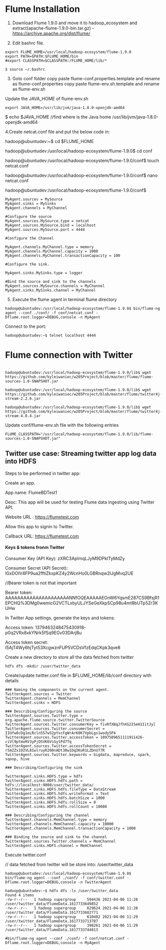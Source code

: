 # Flume Installation

1. Download Flume 1.9.0 and move it to hadoop_ecosystem and extract(apache-flume-1.9.0-bin.tar.gz) - https://archive.apache.org/dist/flume/

3. Edit bashrc file.

```#Flume
export FLUME_HOME=/usr/local/hadoop-ecosystem/flume-1.9.0
export PATH=$PATH:$FLUME_HOME/bin
#export CLASSPATH=$CLASSPATH:/FLUME_HOME/lib/*
``` 

```
$ source ~/.bashrc
```

3. Goto conf folder
copy paste flume-conf.properties.template and rename as flume-conf.properties
copy paste flume-env.sh.template and rename as flume-env.sh 

Update the JAVA_HOME of flume-env.sh

```export JAVA_HOME=/usr/lib/jvm/java-1.8.0-openjdk-amd64```

$ echo $JAVA_HOME //find where is the Java home
/usr/lib/jvm/java-1.8.0-openjdk-amd64


4.Create netcat.conf file and put the below code in:


hadoop@ubuntudev:~$ cd $FLUME_HOME

hadoop@ubuntudev:/usr/local/hadoop-ecosystem/flume-1.9.0$ cd conf

hadoop@ubuntudev:/usr/local/hadoop-ecosystem/flume-1.9.0/conf$ touch netcat.conf

hadoop@ubuntudev:/usr/local/hadoop-ecosystem/flume-1.9.0/conf$ nano netcat.conf

hadoop@ubuntudev:/usr/local/hadoop-ecosystem/flume-1.9.0/conf$ 


```
MyAgent.sources = MySource
MyAgent.sinks = MySinks
MyAgent.channels = MyChannel

#Configure the source
MyAgent.sources.MySource.type = netcat
MyAgent.sources.MySource.bind = localhost
MyAgent.sources.MySource.port = 4444

#Configure the Channel

MyAgent.channels.MyChannel.type = memory
MyAgent.channels.MyChannel.capacity = 1000
MyAgent.channels.MyChannel.transactionCapacity = 100

#Configure the sink.

MyAgent.sinks.MySinks.type = logger

#Bind the source and sink to the channels
MyAgent.sources.MySource.channels = MyChannel
MyAgent.sinks.MySinks.channel = MyChannel
```

5. Execute the flume agent in terminal flume directory
```
hadoop@ubuntudev:/usr/local/hadoop-ecosystem/flume-1.9.0$ bin/flume-ng agent --conf ./conf/ -f conf/netcat.conf -Dflume.root.logger=DEBUG,console -n MyAgent
```
Connect to the port:
```
hadoop@ubuntudev:~$ telnet localhost 4444
```

# Flume connection with Twitter

```hadoop@ubuntudev:~$ cd /usr/local/hadoop-ecosystem/flume-1.9.0/lib

hadoop@ubuntudev:/usr/local/hadoop-ecosystem/flume-1.9.0/lib$ wget https://github.com/kyleiwaniec/w205Project/blob/master/flume/flume-sources-1.0-SNAPSHOT.jar

hadoop@ubuntudev:/usr/local/hadoop-ecosystem/flume-1.9.0/lib$ wget https://github.com/kyleiwaniec/w205Project/blob/master/flume/twitter4j-stream-2.2.6.jar

hadoop@ubuntudev:/usr/local/hadoop-ecosystem/flume-1.9.0/lib$ wget https://github.com/kyleiwaniec/w205Project/blob/master/flume/twitter4j-stream-4.0.4.jar
```



Update conf/flume-env.sh file with the following entries
```
FLUME_CLASSPATH="/usr/local/hadoop-ecosystem/flume-1.9.0/lib/flume-sources-1.0-SNAPSHOT.jar"
```



## Twitter use case: Streaming twitter app log data into HDFS

Steps to be performed in twitter app:

Create an app.

App name: FlumeBDTest1

Desc: This app will be used for testing Flume data ingesting using Twitter API.

Website URL : https://flumetest.com

Allow this app to signin to Twitter.

Callback URL:
https://flumetest.com


#### Keys & tokens fronm Twitter

Consumer Key (API Key): zXRC3ApImqLJyM9DPkITyMdZy

Consumer Secret (API Secret): lGxDOIV4FP9ua2fftiZkxpKZ4y2WcnHo0LGBRnqw2IJgMvq2UE

//Bearer token is not that important

Bearer token: AAAAAAAAAAAAAAAAAAAAANNfOQEAAAAAEOnW6YqsmE287CS9BfsjR1EPCHQ%3DMg0wemicG2VCTLxbyULJYSeGeXkpSCp98u4mt8bUTp5Zr3KUHw

In Twitter App settings, generate the keys and tokens: 

Access token:  1379463248475430918-p0q2VRx8xkYNrk5fSq9EGv03DArjBu

Access token secret:  I5AjT4Wy6hjTyt53XcgwznFUP5VCDsVfzEdqCKpk3qve8



Create a new directory to store all the data fetched from twitter
```
hdfs dfs -mkdir /user/twitter_data
```

Create/update twitter.conf file in $FLUME_HOME/lib/conf directory with details
```
### Naming the components on the current agent. 
TwitterAgent.sources = Twitter 
TwitterAgent.channels = MemChannel 
TwitterAgent.sinks = HDFS
  
### Describing/Configuring the source 
TwitterAgent.sources.Twitter.type = org.apache.flume.source.twitter.TwitterSource
TwitterAgent.sources.Twitter.consumerKey = fivRfXBqJfhXG2I5eH1IitJyl
TwitterAgent.sources.Twitter.consumerSecret = IIUfw8cDg1oLRcln557wS2pYxcFgWrArK0K7VpbLgs1wody5P4 
TwitterAgent.sources.Twitter.accessToken = 1097509651111911426-ciVl9ptmoRV3yPjDSVK6ViGy1Pd7Tq 
TwitterAgent.sources.Twitter.accessTokenSecret = rSmZZx192VL8IwlruyR200nADt30w1Dq3KoR1LZDnU77R
TwitterAgent.sources.Twitter.keywords = bigdata, mapreduce, spark, sqoop, hive
  
### Describing/Configuring the sink 

TwitterAgent.sinks.HDFS.type = hdfs 
TwitterAgent.sinks.HDFS.hdfs.path = hdfs://localhost:9000/user/twitter_data/
TwitterAgent.sinks.HDFS.hdfs.fileType = DataStream 
TwitterAgent.sinks.HDFS.hdfs.writeFormat = Text 
TwitterAgent.sinks.HDFS.hdfs.batchSize = 1000
TwitterAgent.sinks.HDFS.hdfs.rollSize = 0 
TwitterAgent.sinks.HDFS.hdfs.rollCount = 10000 
 
### Describing/Configuring the channel 
TwitterAgent.channels.MemChannel.type = memory 
TwitterAgent.channels.MemChannel.capacity = 10000 
TwitterAgent.channels.MemChannel.transactionCapacity = 1000
  
### Binding the source and sink to the channel 
TwitterAgent.sources.Twitter.channels = MemChannel
TwitterAgent.sinks.HDFS.channel = MemChannel
```


Execute twitter.conf


// data fetched from twitter will be store into: /user/twitter_data

```
hadoop@ubuntudev:/usr/local/hadoop-ecosystem/flume-1.9.0$ 
bin/flume-ng agent --conf ./conf/ -f conf/twitter.conf -Dflume.root.logger=DEBUG,console -n TwitterAgent
```

```
hadoop@ubuntudev:~$ hdfs dfs -ls /user/twitter_data
Found 4 items
-rw-r--r--   1 hadoop supergroup     594436 2021-04-06 11:28 /user/twitter_data/FlumeData.1617733649852
-rw-r--r--   1 hadoop supergroup     629624 2021-04-06 11:28 /user/twitter_data/FlumeData.1617733682771
-rw-r--r--   1 hadoop supergroup     610482 2021-04-06 11:29 /user/twitter_data/FlumeData.1617733713787
-rw-r--r--   1 hadoop supergroup     398261 2021-04-06 11:29 /user/twitter_data/FlumeData.1617733744813
```

```
#bin/flume-ng agent --conf ./conf/ -f conf/netcat.conf -Dflume.root.logger=DEBUG,console -n MyAgent
```




